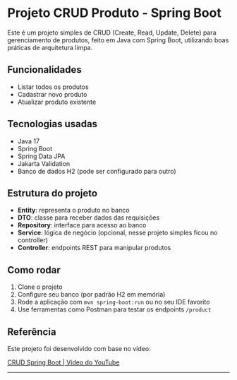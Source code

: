 # Projeto CRUD Produto - Spring Boot

Este é um projeto simples de CRUD (Create, Read, Update, Delete) para gerenciamento de produtos, feito em Java com Spring Boot, utilizando boas práticas de arquitetura limpa.

## Funcionalidades

* Listar todos os produtos
* Cadastrar novo produto
* Atualizar produto existente

## Tecnologias usadas

* Java 17
* Spring Boot
* Spring Data JPA
* Jakarta Validation
* Banco de dados H2 (pode ser configurado para outro)

## Estrutura do projeto

* **Entity**: representa o produto no banco
* **DTO**: classe para receber dados das requisições
* **Repository**: interface para acesso ao banco
* **Service**: lógica de negócio (opcional, nesse projeto simples ficou no controller)
* **Controller**: endpoints REST para manipular produtos

## Como rodar

1. Clone o projeto
2. Configure seu banco (por padrão H2 em memória)
3. Rode a aplicação com `mvn spring-boot:run` ou no seu IDE favorito
4. Use ferramentas como Postman para testar os endpoints `/product`

## Referência

Este projeto foi desenvolvido com base no vídeo:

[CRUD Spring Boot | Vídeo do YouTube](https://www.youtube.com/watch?v=tP6wtEaCnSI)

---

